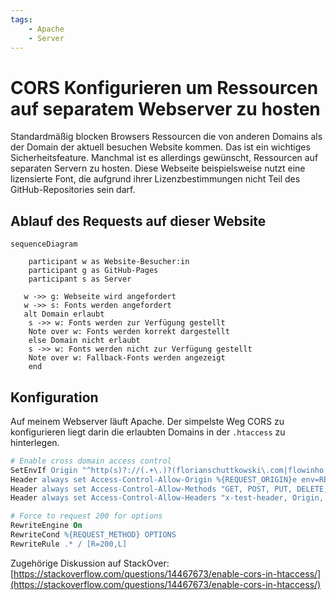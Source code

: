 ```yaml
---
tags:
    - Apache
    - Server
---
```


# CORS Konfigurieren um Ressourcen auf separatem Webserver zu hosten

Standardmäßig blocken Browsers Ressourcen die von anderen Domains als der Domain der aktuell besuchen Website kommen.
Das ist ein wichtiges Sicherheitsfeature. Manchmal ist es allerdings gewünscht, Ressourcen auf separaten Servern zu hosten. 
Diese Webseite beispielsweise nutzt eine lizensierte Font, die aufgrund ihrer Lizenzbestimmungen nicht Teil des GitHub-Repositories sein darf.

## Ablauf des Requests auf dieser Website

```mermaid
sequenceDiagram

    participant w as Website-Besucher:in
    participant g as GitHub-Pages
    participant s as Server

   w ->> g: Webseite wird angefordert
   w ->> s: Fonts werden angefordert
   alt Domain erlaubt
    s ->> w: Fonts werden zur Verfügung gestellt
    Note over w: Fonts werden korrekt dargestellt
    else Domain nicht erlaubt
    s ->> w: Fonts werden nicht zur Verfügung gestellt
    Note over w: Fallback-Fonts werden angezeigt
    end
```

## Konfiguration

Auf meinem Webserver läuft Apache. Der simpelste Weg CORS zu konfigurieren liegt darin die erlaubten Domains 
in der `.htaccess` zu hinterlegen.

```apache
# Enable cross domain access control
SetEnvIf Origin "^http(s)?://(.+\.)?(florianschuttkowski\.com|flowinho.github\.io)$" REQUEST_ORIGIN=$0
Header always set Access-Control-Allow-Origin %{REQUEST_ORIGIN}e env=REQUEST_ORIGIN
Header always set Access-Control-Allow-Methods "GET, POST, PUT, DELETE, OPTIONS"
Header always set Access-Control-Allow-Headers "x-test-header, Origin, X-Requested-With, Content-Type, Accept"

# Force to request 200 for options
RewriteEngine On
RewriteCond %{REQUEST_METHOD} OPTIONS
RewriteRule .* / [R=200,L]
```

Zugehörige Diskussion auf StackOver: [https://stackoverflow.com/questions/14467673/enable-cors-in-htaccess/](https://stackoverflow.com/questions/14467673/enable-cors-in-htaccess/)